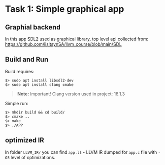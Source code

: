 # Task 1: Simple graphical app
## Graphial backend
In this app SDL2 used as graphical library, top level api collected from: https://github.com/lisitsynSA/llvm_course/blob/main/SDL
## Build and Run
Build requires:
```
$> sudo apt install libsdl2-dev
$> sudo apt install clang cmake
```
> **Note:** Important! Clang version used in project: 18.1.3

Simple run:
```
$> mkdir build && cd build/
$> cmake ..
$> make
$> ./APP
```
## optimized IR

In folder `LLVM_IR/` you can find `app.ll` - LLVM IR dumped for `app.c` file with `-O3` level of optimizations.